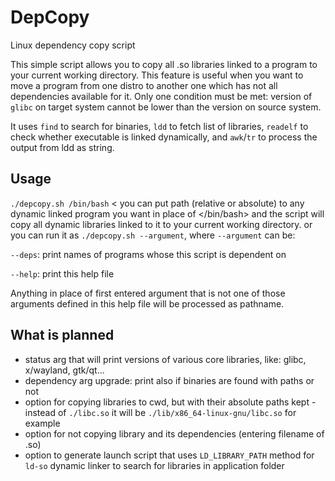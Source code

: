# DepCopy
Linux dependency copy script

This simple script allows you to copy all .so libraries linked to a program to your current working directory. This feature is useful when you want to move a program from one distro to another one which has not all dependencies available for it.
Only one condition must be met: version of `glibc` on target system cannot be lower than the version on source system.

It uses `find` to search for binaries, `ldd` to fetch list of libraries, `readelf` to check whether executable is linked dynamically, and `awk`/`tr` to process the output from ldd as string.

## Usage
`./depcopy.sh /bin/bash` < you can put path (relative or absolute) to any dynamic linked program you want in place of </bin/bash> and the script will copy all dynamic libraries linked to it to your current working directory.
or you can run it as `./depcopy.sh --argument`, where `--argument` can be:

`--deps`: print names of programs whose this script is dependent on

`--help`: print this help file

Anything in place of first entered argument that is not one of those arguments defined in this help file will be processed as pathname.

## What is planned
- status arg that will print versions of various core libraries, like: glibc, x/wayland, gtk/qt...
- dependency arg upgrade: print also if binaries are found with paths or not
- option for copying libraries to cwd, but with their absolute paths kept - instead of `./libc.so` it will be `./lib/x86_64-linux-gnu/libc.so` for example
- option for not copying library and its dependencies (entering filename of .so)
- option to generate launch script that uses `LD_LIBRARY_PATH` method for `ld-so` dynamic linker to search for libraries in application folder
